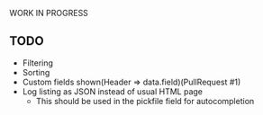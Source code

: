 WORK IN PROGRESS

## TODO
* Filtering
* Sorting
* Custom fields shown(Header => data.field)(PullRequest #1)
* Log listing as JSON instead of usual HTML page
  * This should be used in the pickfile field for autocompletion
